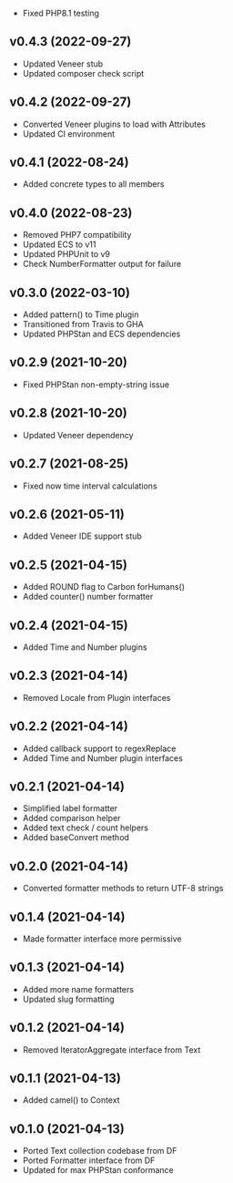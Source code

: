 * Fixed PHP8.1 testing

## v0.4.3 (2022-09-27)
* Updated Veneer stub
* Updated composer check script

## v0.4.2 (2022-09-27)
* Converted Veneer plugins to load with Attributes
* Updated CI environment

## v0.4.1 (2022-08-24)
* Added concrete types to all members

## v0.4.0 (2022-08-23)
* Removed PHP7 compatibility
* Updated ECS to v11
* Updated PHPUnit to v9
* Check NumberFormatter output for failure

## v0.3.0 (2022-03-10)
* Added pattern() to Time plugin
* Transitioned from Travis to GHA
* Updated PHPStan and ECS dependencies

## v0.2.9 (2021-10-20)
* Fixed PHPStan non-empty-string issue

## v0.2.8 (2021-10-20)
* Updated Veneer dependency

## v0.2.7 (2021-08-25)
* Fixed now time interval calculations

## v0.2.6 (2021-05-11)
* Added Veneer IDE support stub

## v0.2.5 (2021-04-15)
* Added ROUND flag to Carbon forHumans()
* Added counter() number formatter

## v0.2.4 (2021-04-15)
* Added Time and Number plugins

## v0.2.3 (2021-04-14)
* Removed Locale from Plugin interfaces

## v0.2.2 (2021-04-14)
* Added callback support to regexReplace
* Added Time and Number plugin interfaces

## v0.2.1 (2021-04-14)
* Simplified label formatter
* Added comparison helper
* Added text check / count helpers
* Added baseConvert method

## v0.2.0 (2021-04-14)
* Converted formatter methods to return UTF-8 strings

## v0.1.4 (2021-04-14)
* Made formatter interface more permissive

## v0.1.3 (2021-04-14)
* Added more name formatters
* Updated slug formatting

## v0.1.2 (2021-04-14)
* Removed IteratorAggregate interface from Text

## v0.1.1 (2021-04-13)
* Added camel() to Context

## v0.1.0 (2021-04-13)
* Ported Text collection codebase from DF
* Ported Formatter interface from DF
* Updated for max PHPStan conformance
